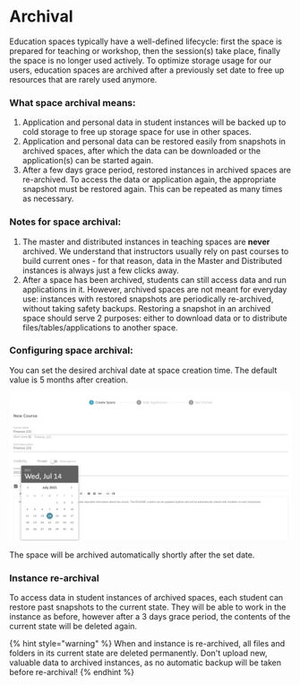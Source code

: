 # Archival

Education spaces typically have a well-defined lifecycle: first the space is prepared for teaching or workshop, then the session\(s\) take place, finally the space is no longer used actively. To optimize storage usage for our users, education spaces are archived after a previously set date to free up resources that are rarely used anymore.

### What space archival means:

1. Application and personal data in student instances will be backed up to cold storage to free up storage space for use in other spaces.
2. Application and personal data can be restored easily from snapshots in archived spaces, after which the data can be downloaded or the application\(s\) can be started again.
3. After a few days grace period, restored instances in archived spaces are re-archived. To access the data or application again, the appropriate snapshot must be restored again. This can be repeated as many times as necessary.

### Notes for space archival:

1. The master and distributed instances in teaching spaces are **never** archived. We understand that instructors usually rely on past courses to build current ones - for that reason, data in the Master and Distributed instances is always just a few clicks away.
2. After a space has been archived, students can still access data and run applications in it. However, archived spaces are not meant for everyday use: instances with restored snapshots are periodically re-archived, without taking safety backups. Restoring a snapshot in an archived space should serve 2 purposes: either to download data or to distribute files/tables/applications to another space.

### Configuring space archival:

You can set the desired archival date at space creation time. The default value is 5 months after creation.

![](../../.gitbook/assets/image%20%288%29.png)

The space will be archived automatically shortly after the set date.

### Instance re-archival

To access data in student instances of archived spaces, each student can restore past snapshots to the current state. They will be able to work in the instance as before, however after a 3 days grace period, the contents of the current state will be deleted again.

{% hint style="warning" %}
When and instance is re-archived, all files and folders in its current state are deleted permanently. Don't upload new, valuable data to archived instances, as no automatic backup will be taken before re-archival!
{% endhint %}


